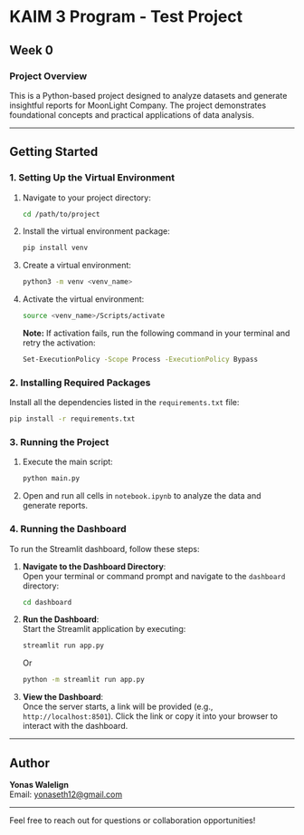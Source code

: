 # KAIM 3 Program - Test Project

## Week 0

### Project Overview
This is a Python-based project designed to analyze datasets and generate insightful reports for MoonLight Company. The project demonstrates foundational concepts and practical applications of data analysis.

---

## Getting Started

### 1. Setting Up the Virtual Environment
1. Navigate to your project directory:
   ```bash
   cd /path/to/project
   ```
2. Install the virtual environment package:
   ```bash
   pip install venv
   ```
3. Create a virtual environment:
   ```bash
   python3 -m venv <venv_name>
   ```
4. Activate the virtual environment:
   ```bash
   source <venv_name>/Scripts/activate
   ```
   **Note:** If activation fails, run the following command in your terminal and retry the activation:
   ```bash
   Set-ExecutionPolicy -Scope Process -ExecutionPolicy Bypass
   ```

### 2. Installing Required Packages
Install all the dependencies listed in the `requirements.txt` file:
   ```bash
   pip install -r requirements.txt
   ```

### 3. Running the Project
1. Execute the main script:
   ```bash
   python main.py
   ```
2. Open and run all cells in `notebook.ipynb` to analyze the data and generate reports.

### 4. Running the Dashboard  

To run the Streamlit dashboard, follow these steps:  

1. **Navigate to the Dashboard Directory**:  
   Open your terminal or command prompt and navigate to the `dashboard` directory:  
   ```bash
   cd dashboard
   ```

2. **Run the Dashboard**:  
   Start the Streamlit application by executing:  
   ```bash
   streamlit run app.py
   ```
   Or
   ```bash
   python -m streamlit run app.py
   ```

4. **View the Dashboard**:  
   Once the server starts, a link will be provided (e.g., `http://localhost:8501`). Click the link or copy it into your browser to interact with the dashboard.  

---

## Author
**Yonas Walelign**  
Email: [yonaseth12@gmail.com](mailto:yonaseth12@gmail.com)

---

Feel free to reach out for questions or collaboration opportunities!
